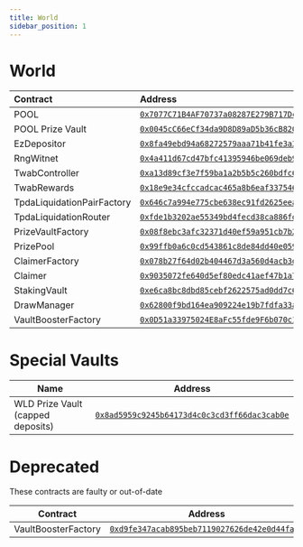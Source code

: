 ```yaml
---
title: World
sidebar_position: 1
---
```


# World

| Contract | Address |
| :--- | :--- |
| POOL | [`0x7077C71B4AF70737a08287E279B717Dcf64fdC57`](https://worldscan.org/address/0x7077C71B4AF70737a08287E279B717Dcf64fdC57) |
| POOL Prize Vault | [`0x0045cC66eCf34da9D8D89aD5b36cB82061c0907C`](https://worldscan.org/address/0x0045cC66eCf34da9D8D89aD5b36cB82061c0907C) |
| EzDepositor | [`0x8fa49ebd94a68272579aaa71b41fe3a3bf110fe0`](https://worldscan.org/address/0x8fa49ebd94a68272579aaa71b41fe3a3bf110fe0) |
| RngWitnet | [`0x4a411d67cd47bfc41395946be069deb97a171437`](https://worldscan.org/address/0x4a411d67cd47bfc41395946be069deb97a171437) |
| TwabController | [`0xa13d89cf3e7f59ba1a2b5b5c260bdfc64dd1044c`](https://worldscan.org/address/0xa13d89cf3e7f59ba1a2b5b5c260bdfc64dd1044c) |
| TwabRewards | [`0x18e9e34cfccadcac465a8b6eaf337546b0980897`](https://worldscan.org/address/0x18e9e34cfccadcac465a8b6eaf337546b0980897) |
| TpdaLiquidationPairFactory | [`0x646c7a994e775cbe638ec91fd2625eea77df777e`](https://worldscan.org/address/0x646c7a994e775cbe638ec91fd2625eea77df777e) |
| TpdaLiquidationRouter | [`0xfde1b3202ae55349bd4fecd38ca886fd1ed38e62`](https://worldscan.org/address/0xfde1b3202ae55349bd4fecd38ca886fd1ed38e62) |
| PrizeVaultFactory | [`0x08f8ebc3afc32371d40ef59a951cb7b2da425159`](https://worldscan.org/address/0x08f8ebc3afc32371d40ef59a951cb7b2da425159) |
| PrizePool | [`0x99ffb0a6c0cd543861c8de84dd40e059fd867dcf`](https://worldscan.org/address/0x99ffb0a6c0cd543861c8de84dd40e059fd867dcf) |
| ClaimerFactory | [`0x078b27f64d02b404467d3a560d4acb3d3736c3a6`](https://worldscan.org/address/0x078b27f64d02b404467d3a560d4acb3d3736c3a6) |
| Claimer | [`0x9035072fe640d5ef80edc41aef47b1a793809070`](https://worldscan.org/address/0x9035072fe640d5ef80edc41aef47b1a793809070) |
| StakingVault | [`0xe6ca8bc8dbd85cebf2622575ad0dd7c6a86fae44`](https://worldscan.org/address/0xe6ca8bc8dbd85cebf2622575ad0dd7c6a86fae44) |
| DrawManager | [`0x62800f9bd164ea909224e19b7fdfa33a0f3f6373`](https://worldscan.org/address/0x62800f9bd164ea909224e19b7fdfa33a0f3f6373) |
| VaultBoosterFactory | [`0x0D51a33975024E8aFc55fde9F6b070c10AA71Dd9`](https://worldscan.org/address/0x0D51a33975024E8aFc55fde9F6b070c10AA71Dd9) |

# Special Vaults

| Name | Address |
| ---- | ------- |
| WLD Prize Vault (capped deposits) | [`0x8ad5959c9245b64173d4c0c3cd3ff66dac3cab0e`](https://worldscan.org/address/0x8ad5959c9245b64173d4c0c3cd3ff66dac3cab0e) |

# Deprecated

These contracts are faulty or out-of-date

| Contract | Address |
| ------- | ------- |
| VaultBoosterFactory | [`0xd9fe347acab895beb7119027626de42e0d44fa7d`](https://worldscan.org/address/0xd9fe347acab895beb7119027626de42e0d44fa7d) |